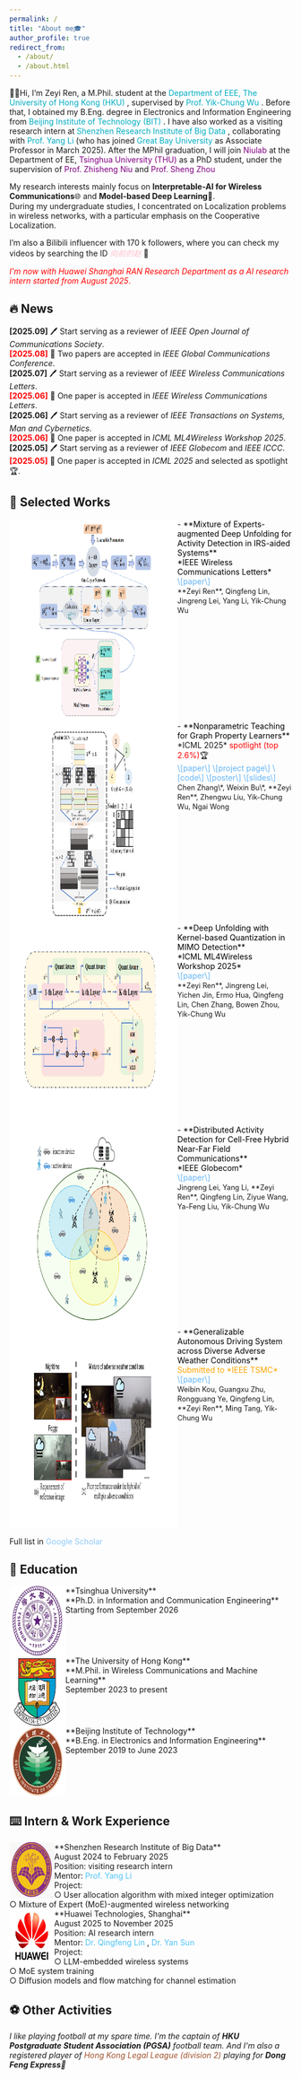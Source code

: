 ```yaml
---
permalink: /
title: "About me🎓"
author_profile: true
redirect_from: 
  - /about/
  - /about.html
---
```

<p>
👋😀Hi, I’m Zeyi Ren, a M.Phil. student at the
  <a href="https://www.eee.hku.hk/" style="color:#00acc1;text-decoration:none;">
    Department of EEE, The University of Hong Kong (HKU)
  </a>,
  supervised by
  <a href="https://www.eee.hku.hk/~ycwu/" style="color:#00acc1;text-decoration:none;">
    Prof. Yik-Chung Wu
  </a>.
  Before that, I obtained my B.Eng. degree in Electronics and Information Engineering from
  <a href="https://sie.bit.edu.cn/" style="color:#00acc1;text-decoration:none;">
    Beijing Institute of Technology (BIT)
  </a>.
  I have also worked as a visiting research intern at
  <a href="https://www.sribd.cn/" style="color:#00acc1;text-decoration:none;">
    Shenzhen Research Institute of Big Data
  </a>,
  collaborating with
  <a href="https://liyangblade.github.io/" style="color:#00acc1;text-decoration:none;">
    Prof. Yang Li
  </a>
  (who has joined
  <a href="https://www.gbu.edu.cn/" style="color:#00acc1;text-decoration:none;">
    Great Bay University
  </a>
  as Associate Professor in March 2025). After the MPhil graduation, I will join 
  <a href="https://network.ee.tsinghua.edu.cn/niulab/" style="color:purple;text-decoration:none;">
    Niulab
  </a>
  at the Department of EE,
  <a href="https://www.ee.tsinghua.edu.cn/" style="color:purple;text-decoration:none;">
    Tsinghua University (THU)
  </a>
  as a PhD student, under the supervision of 
  <a href="https://web.ee.tsinghua.edu.cn/niuzhisheng/zh_CN/index.htm" style="color:purple;text-decoration:none;">
    Prof. Zhisheng Niu
  </a> and 
  <a href="https://web.ee.tsinghua.edu.cn/zhousheng/zh_CN/index.htm" style="color:purple;text-decoration:none;">
    Prof. Sheng Zhou
  </a>  
</p>

My research interests mainly focus on **Interpretable-AI for Wireless Communications**🌐 and **Model-based Deep Learning**📖.<br>
During my undergraduate studies, I concentrated on Localization problems in wireless networks, with a particular emphasis on the Cooperative Localization.<br>

I’m also a Bilibili influencer with 170 k followers, where you can check my videos by searching the ID
  <a href="https://space.bilibili.com/471218890?spm_id_from=333.1007.0.0" style="color:pink;text-decoration:none;">
    *向前的赵*
  </a>🎥<br>

<span style="color: red;">*I'm now with Huawei Shanghai RAN Research Department as a AI research intern started from August 2025*. </span>

🔥 News
------
**[2025.09]** 🖊️ Start serving as a reviewer of *IEEE Open Journal of Communications Society*.<br>
<span style="color: red;"> **[2025.08]** </span> 🎉 Two papers are accepted in *IEEE Global Communications Conference*.<br>
**[2025.07]** 🖊️ Start serving as a reviewer of *IEEE Wireless Communications Letters*.<br>
<span style="color: red;"> **[2025.06]** </span> 🎉 One paper is accepted in *IEEE Wireless Communications Letters*.<br>
**[2025.06]** 🖊️ Start serving as a reviewer of *IEEE Transactions on Systems, Man and Cybernetics*.<br>
<span style="color: red;"> **[2025.06]** </span> 🎉 One paper is accepted in *ICML ML4Wireless Workshop 2025*.<br>
**[2025.05]** 🖊️ Start serving as a reviewer of *IEEE Globecom* and *IEEE ICCC*.<br>
<span style="color: red;"> **[2025.05]** </span> 🎉 One paper is accepted in *ICML 2025* and selected as spotlight🏆.<br>

📃 Selected Works
------
<img src="images/moe.png" align="left" width="300" height="360"/>
- <a href="https://arxiv.org/abs/2502.20183" style="color:black;text-decoration:none;">
    **Mixture of Experts-augmented Deep Unfolding for Activity Detection in IRS-aided Systems**
  </a><br>
<span style="color: black;">*IEEE Wireless Communications Letters* </span><br>
<a href="https://ieeexplore.ieee.org/document/11049000" style="color:#64b5f6;text-decoration:none;">
    \[paper\]
  </a><br>
<span style="font-size: 0.9em;">**Zeyi Ren**, Qingfeng Lin, Jingreng Lei, Yang Li, Yik-Chung Wu</span>
<br clear="left"/>


<img src="images/GCN.png" align="left" width="300" height="360"/>
- <a href="https://arxiv.org/abs/2505.14170" style="color:black;text-decoration:none;">
    **Nonparametric Teaching for Graph Property Learners**
  </a><br>
*ICML 2025* <span style="color: red;">spotlight (top 2.6%)</span>🏆 <br>
<a href="https://arxiv.org/abs/2505.14170" style="color:#64b5f6;text-decoration:none;">
    \[paper\]
  </a>
<a href="https://chen2hang.github.io/_publications/nonparametric_teaching_for_graph_proerty_learners/grant.html" style="color:#64b5f6;text-decoration:none;">
    \[project page\]
  </a>
<a href="https://github.com/chen2hang/GraNT_NonparametricTeaching" style="color:#64b5f6;text-decoration:none;">
    \[code\]
  </a>
<a href="https://chen2hang.github.io/_publications/nonparametric_teaching_for_graph_proerty_learners/ICML_2025_Poster.pdf" style="color:#64b5f6;text-decoration:none;">
    \[poster\]
  </a>
<a href="https://chen2hang.github.io/_publications/nonparametric_teaching_for_graph_proerty_learners/ICML_2025_Slides.pdf" style="color:#64b5f6;text-decoration:none;">
    \[slides\]
  </a><br>
<span style="font-size: 0.9em;">Chen Zhang\*, Weixin Bu\*, **Zeyi Ren**, Zhengwu Liu, Yik-Chung Wu, Ngai Wong</span>
<br clear="left"/>


<img src="images/KAQ.png" align="left" width="300" height="360"/>
- <a href="https://arxiv.org/abs/2505.12736" style="color:black;text-decoration:none;">
    **Deep Unfolding with Kernel-based Quantization in MIMO Detection**
  </a><br>
<span style="color: black;">*ICML ML4Wireless Workshop 2025* </span><br>
<a href="https://arxiv.org/abs/2505.12736" style="color:#64b5f6;text-decoration:none;">
    \[paper\]
  </a><br>
<span style="font-size: 0.9em;">**Zeyi Ren**, Jingreng Lei, Yichen Jin, Ermo Hua, Qingfeng Lin, Chen Zhang, Bowen Zhou, Yik-Chung Wu</span>
<br clear="left"/>


<img src="images/NF.png" align="left" width="300" height="360"/>
- <a href="https://arxiv.org/abs/2506.14254" style="color:black;text-decoration:none;">
    **Distributed Activity Detection for Cell-Free Hybrid Near-Far Field Communications**
  </a><br>
<span style="color: black;">*IEEE Globecom* </span><br>
<a href="https://arxiv.org/abs/2506.14254" style="color:#64b5f6;text-decoration:none;">
    \[paper\]
  </a><br>
<span style="font-size: 0.9em;">Jingreng Lei, Yang Li, **Zeyi Ren**, Qingfeng Lin, Ziyue Wang, Ya-Feng Liu, Yik-Chung Wu</span>
<br clear="left"/>


<img src="images/TSMC.png" align="left" width="300" height="360"/>
- <a href="https://arxiv.org/abs/2409.14737" style="color:black;text-decoration:none;">
    **Generalizable Autonomous Driving System across Diverse Adverse Weather Conditions**
  </a><br>
<span style="color: orange;">Submitted to *IEEE TSMC* </span><br>
<a href="https://arxiv.org/abs/2409.14737" style="color:#64b5f6;text-decoration:none;">
    \[paper\]
  </a><br>
<span style="font-size: 0.9em;">Weibin Kou, Guangxu Zhu, Rongguang Ye, Qingfeng Lin, **Zeyi Ren**, Ming Tang, Yik-Chung Wu</span><br>
<br clear="left"/>

Full list in 
<a href="https://scholar.google.com/citations?user=bdkdiw4AAAAJ&hl=en" style="color:#90caf9;text-decoration:none;">
    Google Scholar
  </a>

📖 Education
------
<img src="images/THU2026.png" align="left" width="100" height="125"/>
    **Tsinghua University**<br>
    **Ph.D. in Information and Communication Engineering**<br>
    Starting from September 2026
<br clear="left"/>

<img src="images/HKU.png" align="left" width="100" height="125"/>
    **The University of Hong Kong**<br>
    **M.Phil. in Wireless Communications and Machine Learning**<br>
    September 2023 to present
<br clear="left"/>

<img src="images/BIT.png" align="left" width="100" height="125"/>
    **Beijing Institute of Technology**<br>
    **B.Eng. in Electronics and Information Engineering**<br>
    September 2019 to June 2023
<br clear="left"/>

⌨️ Intern & Work Experience
------
<img src="images/SRIBD.png" align="left" width="80" height="100"/>
    **Shenzhen Research Institute of Big Data**<br>
    August 2024 to February 2025<br>
    Position: visiting research intern<br>
    Mentor: <a href="https://liyangblade.github.io/" style="color:#4fc3f7;text-decoration:none;">
    Prof. Yang Li
  </a><br>
    Project:<br>
    ○ User allocation algorithm with mixed integer optimization<br>
    ○ Mixture of Expert (MoE)-augmented wireless networking<br>
    

<img src="images/huawei.png" align="left" width="80" height="100"/>
    **Huawei Technologies, Shanghai**<br>
    August 2025 to November 2025<br>
    Position: AI research intern<br>
    Mentor: <a href="https://www.researchgate.net/profile/Qingfeng-Lin-3" style="color:#4fc3f7;text-decoration:none;">
    Dr. Qingfeng Lin
  </a>, 
    <a href="https://ieeexplore.ieee.org/author/37089854890" style="color:#4fc3f7;text-decoration:none;">
    Dr. Yan Sun
  </a><br>
    Project:<br>
    ○ LLM-embedded wireless systems<br>
    ○ MoE system training<br>
    ○ Diffusion models and flow matching for channel estimation<br>


⚽ Other Activities
------
*I like playing football at my spare time. I'm the captain of **HKU Postgraduate Student Association (PGSA)** football team. And I'm also a registered player of 
<a href="https://legalleague.leaguerepublic.com/index.html" style="color:#A0522D;text-decoration:none;">
    Hong Kong Legal League (division 2)
  </a> playing for **Dong Feng Express**🚀*
